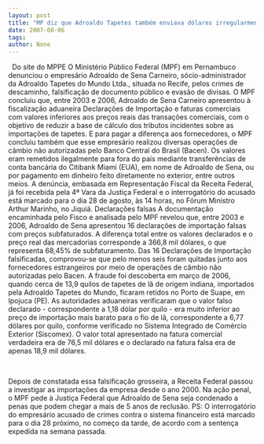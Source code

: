 ```yaml
---
layout: post
title: "MP diz que Adroaldo Tapetes também enviava dólares irregularmente para fora do país"
date: 2007-08-06
tags: 
author: None
---
```

&nbsp;
Do site do MPPE
O Minist&eacute;rio P&uacute;blico Federal (MPF) em Pernambuco denunciou o empres&aacute;rio Adroaldo de Sena Carneiro, s&oacute;cio-administrador da Adroaldo Tapetes do Mundo Ltda., situada no Recife, pelos crimes de descaminho, falsifica&ccedil;&atilde;o de documento p&uacute;blico e evas&atilde;o de divisas.
O MPF concluiu que, entre 2003 e 2006, Adroaldo de Sena Carneiro apresentou &agrave; fiscaliza&ccedil;&atilde;o aduaneira Declara&ccedil;&otilde;es de Importa&ccedil;&atilde;o e faturas comerciais com valores inferiores aos pre&ccedil;os reais das transa&ccedil;&otilde;es comerciais, com o objetivo de reduzir a base de c&aacute;lculo dos tributos incidentes sobre as importa&ccedil;&otilde;es de tapetes.
E para pagar a diferen&ccedil;a aos fornecedores, o MPF concluiu tamb&eacute;m que esse empres&aacute;rio realizou diversas opera&ccedil;&otilde;es de c&acirc;mbio n&atilde;o autorizadas pelo Banco Central do Brasil (Bacen). Os valores eram remetidos ilegalmente para fora do pa&iacute;s mediante transfer&ecirc;ncias de conta banc&aacute;ria do Citibank Miami (EUA), em nome de Adroaldo de Sena, ou por pagamento em dinheiro feito diretamente no exterior, entre outros meios.
A den&uacute;ncia, embasada em Representa&ccedil;&atilde;o Fiscal da Receita Federal, j&aacute; foi recebida pela 4&ordf; Vara da Justi&ccedil;a Federal e o interrogat&oacute;rio do acusado est&aacute; marcado para o dia 28 de agosto, &agrave;s 14 horas, no F&oacute;rum Ministro Arthur Marinho, no Jiqui&aacute;.
Declara&ccedil;&otilde;es falsas
A documenta&ccedil;&atilde;o encaminhada pelo Fisco e analisada pelo MPF revelou que, entre 2003 e 2006, Adroaldo de Sena apresentou 16 declara&ccedil;&otilde;es de importa&ccedil;&atilde;o falsas com pre&ccedil;os subfaturados. A diferen&ccedil;a total entre os valores declarados e o pre&ccedil;o real das mercadorias corresponde a 366,8 mil d&oacute;lares, o que representa 68,45% de subfaturamento. Das 16 Declara&ccedil;&otilde;es de Importa&ccedil;&atilde;o falsificadas, comprovou-se que pelo menos seis foram quitadas junto aos fornecedores estrangeiros por meio de opera&ccedil;&otilde;es de c&acirc;mbio n&atilde;o autorizadas pelo Bacen.
A fraude foi descoberta em mar&ccedil;o de 2006, quando cerca de 13,9 quilos de tapetes de l&atilde; de origem indiana, importados pela Adroaldo Tapetes do Mundo, ficaram retidos no Porto de Suape, em Ipojuca (PE). As autoridades aduaneiras verificaram que o valor falso declarado - correspondente a 1,18 d&oacute;lar por quilo - era muito inferior ao pre&ccedil;o de importa&ccedil;&atilde;o mais barato para o fio de l&atilde;, correspondente a 6,77 d&oacute;lares por quilo, conforme verificado no Sistema Integrado de Com&eacute;rcio Exterior (Siscomex). 
O valor total apresentado na fatura comercial verdadeira era de 76,5 mil d&oacute;lares e o declarado na fatura falsa era de apenas 18,9 mil d&oacute;lares.

&nbsp;

Depois de constatada essa falsifica&ccedil;&atilde;o grosseira, a Receita Federal passou a investigar as importa&ccedil;&otilde;es da empresa desde o ano 2000. Na a&ccedil;&atilde;o penal, o MPF pede &agrave; Justi&ccedil;a Federal que Adroaldo de Sena seja condenado a penas que podem chegar a mais de 5 anos de reclus&atilde;o.
PS: O interrogat&oacute;rio do empres&aacute;rio acusado de crimes contra o sistema financeiro est&aacute; marcado para o dia 28 pr&oacute;ximo, no come&ccedil;o da tarde, de acordo com a senten&ccedil;a expedida na semana passada. 